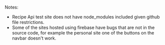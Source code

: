 Notes: 
- Recipe Api test site does not have node_modules included given github file restrictions.
- Some of the sites hosted using firebase have bugs that are not in the source code, for example the personal site one of the buttons on the navbar doesn't work.
